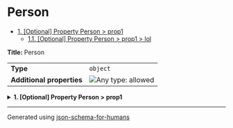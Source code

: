 # Person

- [1. [Optional] Property Person > prop1](#prop1)
  - [1.1. [Optional] Property Person > prop1 > lol](#prop1_lol)

**Title:** Person

|                           |                                                                             |
| ------------------------- | --------------------------------------------------------------------------- |
| **Type**                  | `object`                                                                    |
| **Additional properties** | ![Any type: allowed](https://img.shields.io/badge/Any%20type-allowed-green) |

<details>
<summary>
<strong> <a name="prop1"></a>1. [Optional] Property Person > prop1</strong>  

</summary>
<blockquote>

|          |                  |
| -------- | ---------------- |
| **Type** | `object or null` |

<details>
<summary>
<strong> <a name="prop1_lol"></a>1.1. [Optional] Property Person > prop1 > lol</strong>  

</summary>
<blockquote>

|          |          |
| -------- | -------- |
| **Type** | `string` |

</blockquote>
</details>

</blockquote>
</details>

----------------------------------------------------------------------------------------------------------------------------
Generated using [json-schema-for-humans](https://github.com/coveooss/json-schema-for-humans)